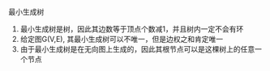 最小生成树
1. 最小生成树是树，因此其边数等于顶点个数减1，并且树内一定不会有环
2. 给定图G(V,E), 其最小生成树可以不唯一，但是边权之和肯定唯一
3. 由于最小生成树是在无向图上生成的，因此其根节点可以是这棵树上的任意一个节点